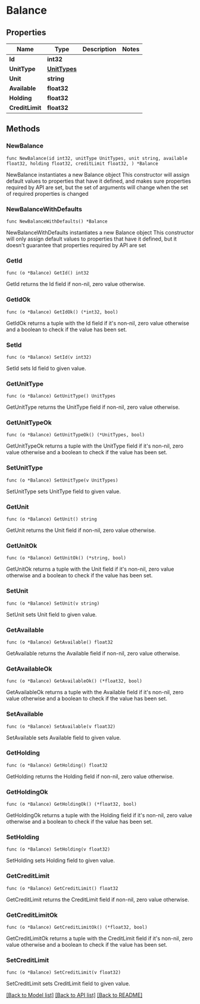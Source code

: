 # Balance

## Properties

Name | Type | Description | Notes
------------ | ------------- | ------------- | -------------
**Id** | **int32** |  | 
**UnitType** | [**UnitTypes**](UnitTypes.md) |  | 
**Unit** | **string** |  | 
**Available** | **float32** |  | 
**Holding** | **float32** |  | 
**CreditLimit** | **float32** |  | 

## Methods

### NewBalance

`func NewBalance(id int32, unitType UnitTypes, unit string, available float32, holding float32, creditLimit float32, ) *Balance`

NewBalance instantiates a new Balance object
This constructor will assign default values to properties that have it defined,
and makes sure properties required by API are set, but the set of arguments
will change when the set of required properties is changed

### NewBalanceWithDefaults

`func NewBalanceWithDefaults() *Balance`

NewBalanceWithDefaults instantiates a new Balance object
This constructor will only assign default values to properties that have it defined,
but it doesn't guarantee that properties required by API are set

### GetId

`func (o *Balance) GetId() int32`

GetId returns the Id field if non-nil, zero value otherwise.

### GetIdOk

`func (o *Balance) GetIdOk() (*int32, bool)`

GetIdOk returns a tuple with the Id field if it's non-nil, zero value otherwise
and a boolean to check if the value has been set.

### SetId

`func (o *Balance) SetId(v int32)`

SetId sets Id field to given value.


### GetUnitType

`func (o *Balance) GetUnitType() UnitTypes`

GetUnitType returns the UnitType field if non-nil, zero value otherwise.

### GetUnitTypeOk

`func (o *Balance) GetUnitTypeOk() (*UnitTypes, bool)`

GetUnitTypeOk returns a tuple with the UnitType field if it's non-nil, zero value otherwise
and a boolean to check if the value has been set.

### SetUnitType

`func (o *Balance) SetUnitType(v UnitTypes)`

SetUnitType sets UnitType field to given value.


### GetUnit

`func (o *Balance) GetUnit() string`

GetUnit returns the Unit field if non-nil, zero value otherwise.

### GetUnitOk

`func (o *Balance) GetUnitOk() (*string, bool)`

GetUnitOk returns a tuple with the Unit field if it's non-nil, zero value otherwise
and a boolean to check if the value has been set.

### SetUnit

`func (o *Balance) SetUnit(v string)`

SetUnit sets Unit field to given value.


### GetAvailable

`func (o *Balance) GetAvailable() float32`

GetAvailable returns the Available field if non-nil, zero value otherwise.

### GetAvailableOk

`func (o *Balance) GetAvailableOk() (*float32, bool)`

GetAvailableOk returns a tuple with the Available field if it's non-nil, zero value otherwise
and a boolean to check if the value has been set.

### SetAvailable

`func (o *Balance) SetAvailable(v float32)`

SetAvailable sets Available field to given value.


### GetHolding

`func (o *Balance) GetHolding() float32`

GetHolding returns the Holding field if non-nil, zero value otherwise.

### GetHoldingOk

`func (o *Balance) GetHoldingOk() (*float32, bool)`

GetHoldingOk returns a tuple with the Holding field if it's non-nil, zero value otherwise
and a boolean to check if the value has been set.

### SetHolding

`func (o *Balance) SetHolding(v float32)`

SetHolding sets Holding field to given value.


### GetCreditLimit

`func (o *Balance) GetCreditLimit() float32`

GetCreditLimit returns the CreditLimit field if non-nil, zero value otherwise.

### GetCreditLimitOk

`func (o *Balance) GetCreditLimitOk() (*float32, bool)`

GetCreditLimitOk returns a tuple with the CreditLimit field if it's non-nil, zero value otherwise
and a boolean to check if the value has been set.

### SetCreditLimit

`func (o *Balance) SetCreditLimit(v float32)`

SetCreditLimit sets CreditLimit field to given value.



[[Back to Model list]](../README.md#documentation-for-models) [[Back to API list]](../README.md#documentation-for-api-endpoints) [[Back to README]](../README.md)


